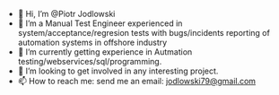 - 👋 Hi, I’m @Piotr Jodlowski
- 👀 I’m a Manual Test Engineer experienced in system/acceptance/regresion tests with bugs/incidents reporting of automation systems in offshore industry
- 🌱 I’m currently getting experience in Autmation testing/webservices/sql/programming.
- 💞️ I’m looking to get involved in any interesting project.
- 📫 How to reach me: send me an email: jodlowski79@gmail.com

<!---[CV Piotr Jodlowski.pdf](https://github.com/PiotrJodlowski/PiotrJodlowski/files/8388071/CV.Piotr.Jodlowski.pdf)

PiotrJodlowski/PiotrJodlowski is a ✨ special ✨ repository because its `README.md` (this file) appears on your GitHub profile.
You can click the Preview link to take a look at your changes.
--->
